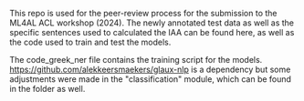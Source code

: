 This repo is used for the peer-review process for the submission to the ML4AL ACL workshop (2024). The newly annotated test data as well as the specific sentences used to calculated the IAA can be found here, as well as the code used to train and test the models.

The code_greek_ner file contains the training script for the models. https://github.com/alekkeersmaekers/glaux-nlp is a dependency but some adjustments were made in the "classification" module, which can be found in the folder as well.